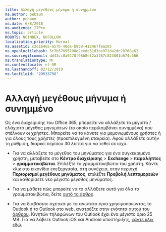 ```yaml
---
title: Αλλαγή μεγέθους μήνυμα ή συνημμένο
ms.author: pebaum
author: pebaum
ms.date: 6/8/2018
ms.audience: ITPro
ms.topic: article
ROBOTS: NOINDEX, NOFOLLOW
localization_priority: Normal
ms.assetid: c2016465-a57b-40da-b938-412467fea205
ms.openlocfilehash: 5c7b57695700e2eede51d3ee971da2dc20768a62
ms.sourcegitcommit: dd43cc0a9470f98b8ef2a3787c823801d674c666
ms.translationtype: MT
ms.contentlocale: el-GR
ms.lasthandoff: 02/12/2019
ms.locfileid: "29933798"
---
```

# <a name="changing-message-or-attachment-size"></a>Αλλαγή μεγέθους μήνυμα ή συνημμένο

Ως ένα διαχείρισης του Office 365, μπορείτε να αλλάξετε το μέγιστο / ελάχιστο μέγεθος μηνυμάτων (το οποίο περιλαμβάνει συνημμένα) που στέλνουν οι χρήστες. Μπορείτε να το κάνετε για μεμονωμένους χρήστες ή για όλους τους χρήστες (προεπιλεγμένη εταιρεία). Αφού αλλάξετε αυτήν τη ρύθμιση, διαρκεί περίπου 30 λεπτά για να τεθεί σε ισχύ.
  
- Για να αλλάξετε το μέγεθος του μηνύματος για ένα συγκεκριμένο χρήστη, μεταβείτε στο **Κέντρο διαχείρισης** \> **Exchange** \> **παραλήπτες** \> **γραμματοκιβώτια**. Επιλέξτε το γραμματοκιβώτιο του χρήστη. Κάντε κλικ στο εικονίδιο επεξεργασία, στη συνέχεια, στην περιοχή **Περιορισμοί μεγέθους μηνύματος**, επιλέξτε **Προβολή λεπτομερειών** και καθορίσετε νέο μέγιστο μέγεθος μηνύματος. 
    
- Για να μάθετε πώς μπορείτε να το αλλάξετε αυτό για όλα τα γραμματοκιβώτια, δείτε [αυτό το άρθρο](https://www.microsoft.com/microsoft-365/blog/2015/04/15/office-365-now-supports-larger-email-messages-up-to-150-mb/).
    
- Για να διαβάσετε σχετικά με τα ανώτατα όρια χρησιμοποιώντας το Outlook ή το Outlook στο web, ανατρέξτε στην ενότητα [αυτού του άρθρου](https://technet.microsoft.com/library/exchange-online-limits.aspx#MessageLimits). Κινητών τηλεφώνων του Outlook έχει ένα μέγιστο όριο 25 MB. Για να λάβετε Outlook iOS και Android υποστήριξης, [κάντε κλικ εδώ](https://support.office.com/article/Get-in-app-help-for-Outlook-for-iOS-and-Android-218a22d1-9fa5-4889-b689-de1c63493243).
    

